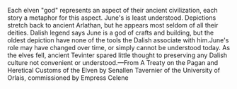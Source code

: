 Each elven "god" represents an aspect of their ancient civilization, each story a metaphor for this aspect. June's is least understood. Depictions stretch back to ancient Arlathan, but he appears most seldom of all their deities. Dalish legend says June is a god of crafts and building, but the oldest depiction have none of the tools the Dalish associate with him.June's role may have changed over time, or simply cannot be understood today. As the elves fell, ancient Tevinter spared little thought to preserving any Dalish culture not convenient or understood.—From A Treaty on the Pagan and Heretical Customs of the Elven by Senallen Tavernier of the University of Orlais, commissioned by Empress Celene
